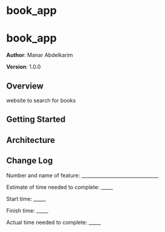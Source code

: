 # book_app

# book_app

**Author**: Manar Abdelkarim

**Version**: 1.0.0

## Overview
website to search for books

## Getting Started
<!-- What are the steps that a user must take in order to build this app on their own machine and get it running? -->

## Architecture
<!-- Provide a detailed description of the application design. What technologies (languages, libraries, etc) you're using, and any other relevant design information. -->

## Change Log
Number and name of feature: ________________________________

Estimate of time needed to complete: _____

Start time: _____

Finish time: _____

Actual time needed to complete: _____